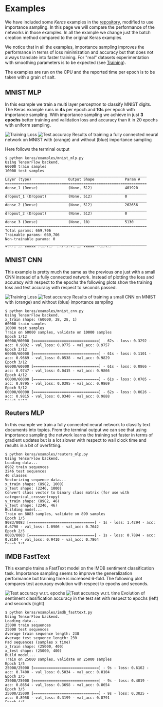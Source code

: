 # Examples

We have included some *Keras* examples in the [repository][github_is], modified
to use importance sampling. In this page we will compare the performance of the
networks in those examples. In all the example we change just the batch
creation method compared to the original Keras examples.

We notice that in all the examples, importance sampling improves the
performance in terms of loss minimization and accuracy but that does not always
translate into faster training. For "real" datasets experimentation with
smoothing parameters is to be expected (see [Training](training.md)).

The examples are run on the CPU and the reported time per epoch is to be taken
with a grain of salt.

## MNIST MLP

In this example we train a multi layer perceptron to classify MNIST digits. The
Keras example runs in **4s** per epoch and **10s** per epoch with importance
sampling. With importance sampling we achieve in just **3 epochs** better
training and validation loss and accuracy than it in 20 epochs with uniform
sampling.

<div class="fig col-2">
<img src="../img/mnist_mlp_train_loss.png" alt="Training Loss">
<img src="../img/mnist_mlp_test_acc.png" alt="Test accuracy">
<span>Results of training a fully connected neural network on MNIST with (orange) and
without (blue) importance sampling</span>
</div>

Here follows the terminal output

<pre style="height: 300px; overflow-y: scroll;"><code class="bash">$ python keras/examples/mnist_mlp.py
Using TensorFlow backend.
60000 train samples
10000 test samples
_________________________________________________________________
Layer (type)                 Output Shape              Param #   
=================================================================
dense_1 (Dense)              (None, 512)               401920    
_________________________________________________________________
dropout_1 (Dropout)          (None, 512)               0         
_________________________________________________________________
dense_2 (Dense)              (None, 512)               262656    
_________________________________________________________________
dropout_2 (Dropout)          (None, 512)               0         
_________________________________________________________________
dense_3 (Dense)              (None, 10)                5130      
=================================================================
Total params: 669,706
Trainable params: 669,706
Non-trainable params: 0
_________________________________________________________________
Train on 60000 samples, validate on 10000 samples
Epoch 1/20
60000/60000 [==============================] - 4s - loss: 0.2425 - acc: 0.9263 - val_loss: 0.1071 - val_acc: 0.9654
Epoch 2/20
60000/60000 [==============================] - 4s - loss: 0.1044 - acc: 0.9686 - val_loss: 0.0929 - val_acc: 0.9707
Epoch 3/20
60000/60000 [==============================] - 4s - loss: 0.0755 - acc: 0.9769 - val_loss: 0.0829 - val_acc: 0.9752
Epoch 4/20
60000/60000 [==============================] - 4s - loss: 0.0607 - acc: 0.9817 - val_loss: 0.0720 - val_acc: 0.9799
Epoch 5/20
60000/60000 [==============================] - 4s - loss: 0.0507 - acc: 0.9852 - val_loss: 0.0881 - val_acc: 0.9788
Epoch 6/20
60000/60000 [==============================] - 4s - loss: 0.0447 - acc: 0.9865 - val_loss: 0.0789 - val_acc: 0.9813
Epoch 7/20
60000/60000 [==============================] - 4s - loss: 0.0386 - acc: 0.9884 - val_loss: 0.0784 - val_acc: 0.9806
Epoch 8/20
60000/60000 [==============================] - 4s - loss: 0.0348 - acc: 0.9902 - val_loss: 0.0806 - val_acc: 0.9833
Epoch 9/20
60000/60000 [==============================] - 4s - loss: 0.0328 - acc: 0.9905 - val_loss: 0.0822 - val_acc: 0.9825
Epoch 10/20
60000/60000 [==============================] - 4s - loss: 0.0294 - acc: 0.9917 - val_loss: 0.1060 - val_acc: 0.9782
Epoch 11/20
60000/60000 [==============================] - 4s - loss: 0.0265 - acc: 0.9925 - val_loss: 0.0927 - val_acc: 0.9815
Epoch 12/20
60000/60000 [==============================] - 4s - loss: 0.0253 - acc: 0.9927 - val_loss: 0.0960 - val_acc: 0.9829
Epoch 13/20
60000/60000 [==============================] - 4s - loss: 0.0244 - acc: 0.9934 - val_loss: 0.1085 - val_acc: 0.9809
Epoch 14/20
60000/60000 [==============================] - 4s - loss: 0.0244 - acc: 0.9938 - val_loss: 0.1064 - val_acc: 0.9824
Epoch 15/20
60000/60000 [==============================] - 4s - loss: 0.0221 - acc: 0.9944 - val_loss: 0.1010 - val_acc: 0.9838
Epoch 16/20
60000/60000 [==============================] - 4s - loss: 0.0202 - acc: 0.9947 - val_loss: 0.1080 - val_acc: 0.9831
Epoch 17/20
60000/60000 [==============================] - 4s - loss: 0.0208 - acc: 0.9948 - val_loss: 0.1178 - val_acc: 0.9826
Epoch 18/20
60000/60000 [==============================] - 4s - loss: 0.0208 - acc: 0.9947 - val_loss: 0.1175 - val_acc: 0.9815
Epoch 19/20
60000/60000 [==============================] - 4s - loss: 0.0188 - acc: 0.9952 - val_loss: 0.1144 - val_acc: 0.9831
Epoch 20/20
60000/60000 [==============================] - 4s - loss: 0.0190 - acc: 0.9953 - val_loss: 0.1318 - val_acc: 0.9811
Test loss: 0.131778649402
Test accuracy: 0.9811
$ python importance-sampling/examples/mnist_mlp.py
Using TensorFlow backend.
60000 train samples
10000 test samples
_________________________________________________________________
Layer (type)                 Output Shape              Param #   
=================================================================
dense_1 (Dense)              (None, 512)               401920    
_________________________________________________________________
dropout_1 (Dropout)          (None, 512)               0         
_________________________________________________________________
dense_2 (Dense)              (None, 512)               262656    
_________________________________________________________________
dropout_2 (Dropout)          (None, 512)               0         
_________________________________________________________________
dense_3 (Dense)              (None, 10)                5130      
=================================================================
Total params: 669,706
Trainable params: 669,706
Non-trainable params: 0
_________________________________________________________________
Epoch 1/20
468/468 [==============================] - 11s - loss: 0.1888 - accuracy: 0.5446 - val_loss: 0.0761 - val_accuracy: 0.9770
Epoch 2/20
468/468 [==============================] - 10s - loss: 0.0279 - accuracy: 0.6571 - val_loss: 0.0689 - val_accuracy: 0.9807
Epoch 3/20
468/468 [==============================] - 10s - loss: 0.0093 - accuracy: 0.7260 - val_loss: 0.0675 - val_accuracy: 0.9835
Epoch 4/20
468/468 [==============================] - 10s - loss: 0.0043 - accuracy: 0.7611 - val_loss: 0.0668 - val_accuracy: 0.9858
Epoch 5/20
468/468 [==============================] - 10s - loss: 0.0026 - accuracy: 0.7917 - val_loss: 0.0673 - val_accuracy: 0.9866
Epoch 6/20
468/468 [==============================] - 10s - loss: 0.0018 - accuracy: 0.8379 - val_loss: 0.0780 - val_accuracy: 0.9851
Epoch 7/20
468/468 [==============================] - 10s - loss: 0.0013 - accuracy: 0.8774 - val_loss: 0.0778 - val_accuracy: 0.9857
Epoch 8/20
468/468 [==============================] - 10s - loss: 0.0011 - accuracy: 0.8957 - val_loss: 0.0824 - val_accuracy: 0.9857
Epoch 9/20
468/468 [==============================] - 10s - loss: 9.4248e-04 - accuracy: 0.8870 - val_loss: 0.0890 - val_accuracy: 0.9857
Epoch 10/20
468/468 [==============================] - 10s - loss: 7.0678e-04 - accuracy: 0.9169 - val_loss: 0.0932 - val_accuracy: 0.9849
Epoch 11/20
468/468 [==============================] - 10s - loss: 6.8709e-04 - accuracy: 0.9119 - val_loss: 0.0963 - val_accuracy: 0.9863
Epoch 12/20
468/468 [==============================] - 10s - loss: 5.8700e-04 - accuracy: 0.9272 - val_loss: 0.0957 - val_accuracy: 0.9864
Epoch 13/20
468/468 [==============================] - 10s - loss: 6.5915e-04 - accuracy: 0.9203 - val_loss: 0.1009 - val_accuracy: 0.9865
Epoch 14/20
468/468 [==============================] - 10s - loss: 5.5460e-04 - accuracy: 0.9382 - val_loss: 0.0997 - val_accuracy: 0.9866
Epoch 15/20
468/468 [==============================] - 10s - loss: 5.2162e-04 - accuracy: 0.9488 - val_loss: 0.1026 - val_accuracy: 0.9871
Epoch 16/20
468/468 [==============================] - 10s - loss: 5.5881e-04 - accuracy: 0.9474 - val_loss: 0.1176 - val_accuracy: 0.9848
Epoch 17/20
468/468 [==============================] - 10s - loss: 6.5865e-04 - accuracy: 0.9558 - val_loss: 0.1065 - val_accuracy: 0.9853
Epoch 18/20
468/468 [==============================] - 10s - loss: 6.1609e-04 - accuracy: 0.9596 - val_loss: 0.1180 - val_accuracy: 0.9857
Epoch 19/20
468/468 [==============================] - 10s - loss: 7.2519e-04 - accuracy: 0.9611 - val_loss: 0.1250 - val_accuracy: 0.9846
Epoch 20/20
468/468 [==============================] - 10s - loss: 8.7246e-04 - accuracy: 0.9515 - val_loss: 0.1206 - val_accuracy: 0.9852
Test loss: 0.120589451188
Test accuracy: 0.9852
</code></pre>

## MNIST CNN

This example is pretty much the same as the previous one just with a small CNN
instead of a fully connected network. Instead of plotting the loss and accuracy
with respect to the epochs the following plots show the training loss and test
accuracy with respect to seconds passed.

<div class="fig col-2">
<img src="../img/mnist_cnn_train_loss.png" alt="Training Loss">
<img src="../img/mnist_cnn_test_acc.png" alt="Test accuracy">
<span>Results of training a small CNN on MNIST with (orange) and without (blue)
importance sampling</span>
</div>

<pre style="height:300px; overflow-y: scroll;"><code class="bash">$ python keras/examples/mnist_cnn.py
Using TensorFlow backend.
x_train shape: (60000, 28, 28, 1)
60000 train samples
10000 test samples
Train on 60000 samples, validate on 10000 samples
Epoch 1/12
60000/60000 [==============================] - 62s - loss: 0.3292 - acc: 0.9002 - val_loss: 0.0775 - val_acc: 0.9757
Epoch 2/12
60000/60000 [==============================] - 61s - loss: 0.1101 - acc: 0.9669 - val_loss: 0.0538 - val_acc: 0.9829
Epoch 3/12
60000/60000 [==============================] - 61s - loss: 0.0866 - acc: 0.9747 - val_loss: 0.0415 - val_acc: 0.9866
Epoch 4/12
60000/60000 [==============================] - 61s - loss: 0.0705 - acc: 0.9795 - val_loss: 0.0395 - val_acc: 0.9869
Epoch 5/12
60000/60000 [==============================] - 62s - loss: 0.0626 - acc: 0.9815 - val_loss: 0.0340 - val_acc: 0.9888
Epoch 6/12
60000/60000 [==============================] - 62s - loss: 0.0556 - acc: 0.9834 - val_loss: 0.0321 - val_acc: 0.9897
Epoch 7/12
60000/60000 [==============================] - 61s - loss: 0.0501 - acc: 0.9846 - val_loss: 0.0309 - val_acc: 0.9897
Epoch 8/12
60000/60000 [==============================] - 61s - loss: 0.0458 - acc: 0.9863 - val_loss: 0.0296 - val_acc: 0.9895
Epoch 9/12
60000/60000 [==============================] - 61s - loss: 0.0443 - acc: 0.9872 - val_loss: 0.0308 - val_acc: 0.9898
Epoch 10/12
60000/60000 [==============================] - 61s - loss: 0.0407 - acc: 0.9881 - val_loss: 0.0284 - val_acc: 0.9906
Epoch 11/12
60000/60000 [==============================] - 62s - loss: 0.0394 - acc: 0.9880 - val_loss: 0.0291 - val_acc: 0.9899
Epoch 12/12
60000/60000 [==============================] - 61s - loss: 0.0391 - acc: 0.9884 - val_loss: 0.0287 - val_acc: 0.9900
Test loss: 0.0286866371772
Test accuracy: 0.99
$ python importance-sampling/examples/mnist_cnn.py
Using TensorFlow backend.
x_train shape: (60000, 28, 28, 1)
60000 train samples
10000 test samples
Epoch 1/12
468/468 [==============================] - 197s - loss: 0.2969 - accuracy: 0.5715 - val_loss: 0.0676 - val_accuracy: 0.9852
Epoch 2/12
468/468 [==============================] - 196s - loss: 0.0682 - accuracy: 0.6355 - val_loss: 0.0413 - val_accuracy: 0.9891
Epoch 3/12
468/468 [==============================] - 197s - loss: 0.0410 - accuracy: 0.6882 - val_loss: 0.0303 - val_accuracy: 0.9910
Epoch 4/12
468/468 [==============================] - 197s - loss: 0.0283 - accuracy: 0.7351 - val_loss: 0.0269 - val_accuracy: 0.9917
Epoch 5/12
468/468 [==============================] - 197s - loss: 0.0204 - accuracy: 0.7834 - val_loss: 0.0276 - val_accuracy: 0.9914
Epoch 6/12
468/468 [==============================] - 196s - loss: 0.0153 - accuracy: 0.8239 - val_loss: 0.0243 - val_accuracy: 0.9922
Epoch 7/12
468/468 [==============================] - 196s - loss: 0.0119 - accuracy: 0.8554 - val_loss: 0.0250 - val_accuracy: 0.9921
Epoch 8/12
468/468 [==============================] - 196s - loss: 0.0099 - accuracy: 0.8873 - val_loss: 0.0261 - val_accuracy: 0.9920
Epoch 9/12
468/468 [==============================] - 196s - loss: 0.0083 - accuracy: 0.9024 - val_loss: 0.0259 - val_accuracy: 0.9925
Epoch 10/12
468/468 [==============================] - 197s - loss: 0.0073 - accuracy: 0.9174 - val_loss: 0.0260 - val_accuracy: 0.9922
Epoch 11/12
468/468 [==============================] - 197s - loss: 0.0060 - accuracy: 0.9290 - val_loss: 0.0259 - val_accuracy: 0.9932
Epoch 12/12
468/468 [==============================] - 197s - loss: 0.0053 - accuracy: 0.9393 - val_loss: 0.0277 - val_accuracy: 0.9927
Test loss: 0.0277089302262
Test accuracy: 0.9927
</code></pre>

## Reuters MLP

In this example we train a fully connected neural network to classify text
documents into topics. From the terminal output we can see that using
importance sampling the network learns the training set faster in terms of
gradient updates but is a lot slower with respect to wall clock time and
results in a bit of overfitting.

<pre style="height:300px; overflow-y: scroll;"><code class="bash">$ python keras/examples/reuters_mlp.py 
Using TensorFlow backend.
Loading data...
8982 train sequences
2246 test sequences
46 classes
Vectorizing sequence data...
x_train shape: (8982, 1000)
x_test shape: (2246, 1000)
Convert class vector to binary class matrix (for use with categorical_crossentropy)
y_train shape: (8982, 46)
y_test shape: (2246, 46)
Building model...
Train on 8083 samples, validate on 899 samples
Epoch 1/5
8083/8083 [==============================] - 1s - loss: 1.4294 - acc: 0.6790 - val_loss: 1.0906 - val_acc: 0.7642
Epoch 2/5
8083/8083 [==============================] - 1s - loss: 0.7894 - acc: 0.8184 - val_loss: 0.9410 - val_acc: 0.7864
Epoch 3/5
8083/8083 [==============================] - 1s - loss: 0.5506 - acc: 0.8663 - val_loss: 0.8912 - val_acc: 0.7976
Epoch 4/5
8083/8083 [==============================] - 1s - loss: 0.4155 - acc: 0.9005 - val_loss: 0.8768 - val_acc: 0.8120
Epoch 5/5
8083/8083 [==============================] - 1s - loss: 0.3257 - acc: 0.9161 - val_loss: 0.9147 - val_acc: 0.7998
1344/2246 [================>.............] - ETA: 0sTest score: 0.887472608104
Test accuracy: 0.793410507569
$ python importance-sampling/examples/reuters_mlp.py 
Using TensorFlow backend.
Loading data...
8982 train sequences
2246 test sequences
46 classes
Vectorizing sequence data...
x_train shape: (8982, 1000)
x_test shape: (2246, 1000)
Convert class vector to binary class matrix (for use with categorical_crossentropy)
y_train shape: (8982, 46)
y_test shape: (2246, 46)
Building model...
Epoch 1/5
252/252 [==============================] - 7s - loss: 1.2757 - accuracy: 0.2324 - val_loss: 0.9885 - val_accuracy: 0.7617
Epoch 2/5
252/252 [==============================] - 6s - loss: 0.6055 - accuracy: 0.2980 - val_loss: 0.8280 - val_accuracy: 0.8040
Epoch 3/5
252/252 [==============================] - 6s - loss: 0.3779 - accuracy: 0.3655 - val_loss: 0.8488 - val_accuracy: 0.8051
Epoch 4/5
252/252 [==============================] - 6s - loss: 0.2752 - accuracy: 0.4038 - val_loss: 0.8571 - val_accuracy: 0.8051
Epoch 5/5
252/252 [==============================] - 6s - loss: 0.2113 - accuracy: 0.4219 - val_loss: 0.9549 - val_accuracy: 0.7918
1216/2246 [===============>..............] - ETA: 0sTest score: 0.993414917697
Test accuracy: 0.789403383846
</code></pre>

## IMDB FastText

This example trains a FastText model on the IMDB sentiment classification task.
Importance sampling seems to improve the generalization performance but
training time is increased 6-fold. The following plot compares test accuracy
evolution with respect to epochs and seconds.

<div class="fig col-2">
<img src="../img/imdb_fasttext_test_acc_epochs.png" alt="Test accuracy w.r.t. epochs">
<img src="../img/imdb_fasttext_test_acc_time.png" alt="Test accuracy w.r.t. time">
<span>Evolution of sentiment classification accuracy in the test set with
respect to epochs (left) and seconds (right)</span>
</div>

<pre style="height:300px; overflow-y: scroll;"><code class="bash">$ python keras/examples/imdb_fasttext.py
Using TensorFlow backend.
Loading data...
25000 train sequences
25000 test sequences
Average train sequence length: 238
Average test sequence length: 230
Pad sequences (samples x time)
x_train shape: (25000, 400)
x_test shape: (25000, 400)
Build model...
Train on 25000 samples, validate on 25000 samples
Epoch 1/5
25000/25000 [==============================] - 9s - loss: 0.6102 - acc: 0.7400 - val_loss: 0.5034 - val_acc: 0.8104
Epoch 2/5
25000/25000 [==============================] - 9s - loss: 0.4019 - acc: 0.8654 - val_loss: 0.3698 - val_acc: 0.8654
Epoch 3/5
25000/25000 [==============================] - 9s - loss: 0.3025 - acc: 0.8958 - val_loss: 0.3199 - val_acc: 0.8791
Epoch 4/5
25000/25000 [==============================] - 9s - loss: 0.2521 - acc: 0.9113 - val_loss: 0.2971 - val_acc: 0.8848
Epoch 5/5
25000/25000 [==============================] - 9s - loss: 0.2181 - acc: 0.9249 - val_loss: 0.2899 - val_acc: 0.8855
$ python importance-sampling/examples/imdb_fasttext.py
Using TensorFlow backend.
Loading data...
25000 train sequences
25000 test sequences
Average train sequence length: 238
Average test sequence length: 230
Pad sequences (samples x time)
x_train shape: (25000, 400)
x_test shape: (25000, 400)
Build model...
Epoch 1/5
781/781 [==============================] - 59s - loss: 0.6115 - accuracy: 0.7119 - val_loss: 0.5149 - val_accuracy: 0.8434
Epoch 2/5
781/781 [==============================] - 59s - loss: 0.4144 - accuracy: 0.7503 - val_loss: 0.3898 - val_accuracy: 0.8755
Epoch 3/5
781/781 [==============================] - 60s - loss: 0.3120 - accuracy: 0.7322 - val_loss: 0.3381 - val_accuracy: 0.8847
Epoch 4/5
781/781 [==============================] - 60s - loss: 0.2537 - accuracy: 0.7350 - val_loss: 0.3104 - val_accuracy: 0.8880
Epoch 5/5
781/781 [==============================] - 61s - loss: 0.2109 - accuracy: 0.7481 - val_loss: 0.2970 - val_accuracy: 0.8890
</code></pre>

[github_is]: https://github.com/idiap/importance-sampling
